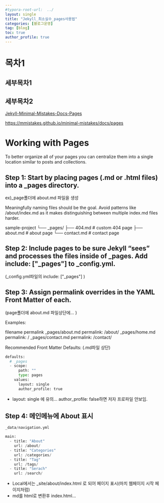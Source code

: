 ```yaml
---
#typora-root-url:  ../
layout: single
title: "Jekyll_최소실수_pages사용법"
categories: [블로그운영]
tag: [blog]
toc: true
author_profile: true
---
```


# 목차1

  ## 세부목차1

## 세부목차2

[Jekyll-Minimal-Mistakes-Docs-Pages](https://mmistakes.github.io/minimal-mistakes/docs/pages " pages사용법 ")  

<https://mmistakes.github.io/minimal-mistakes/docs/pages>

# Working with Pages

To better organize all of your pages you can centralize them into a single location similar to posts and collections.

## Step 1: Start by placing pages (.md or .html files) into a _pages directory. 
ex)_page폴더에 about.md 파일을  생성

Meaningfully naming files should be the goal. Avoid patterns like /about/index.md as it makes distinguishing between multiple index.md files harder.

sample-project
└── _pages/
    ├── 404.md               # custom 404 page
    ├── about.md             # about page
    └── contact.md           # contact page

## Step 2: Include pages to be sure Jekyll “sees” and processes the files inside of _pages. Add include: ["_pages"] to _config.yml.
(_config.yml파일의  include: ["_pages"] )

## Step 3: Assign permalink overrides in the YAML Front Matter of each.
   (page폴더에 about.md 파일상단에... )

Examples:

filename	        permalink
_pages/about.md	    permalink: /about/
_pages/home.md	    permalink: /
_pages/contact.md	permalink: /contact/

Recommended Front Matter Defaults:  (.md파일 상단)


```python
defaults:
  # _pages
  - scope:
      path: ""
      type: pages
    values:
      layout: single
      author_profile: true
```

* layout: single 에 유의...  author_profile: false하면 저자 프로파일 안보임.   


## Step 4: 메인메뉴에 About 표시
```python
_data/navigation.yml 

main:
  - title: "About" 
    url: /about/  
  - title: "Categories"
    url: /categories/
  - title: "Tag"
    url: /tags/ 
  - title: "Serach" 
    url: /search/ 
```


* Local에서는 _site/about/index.html 로 되어 페이지 표시(마치 웹페이지 시작 페이지처럼)
* md를 html로 변환후 index.html...
